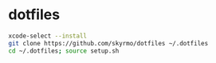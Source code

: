 # dotfiles

```bash
xcode-select --install
git clone https://github.com/skyrmo/dotfiles ~/.dotfiles
cd ~/.dotfiles; source setup.sh
```
